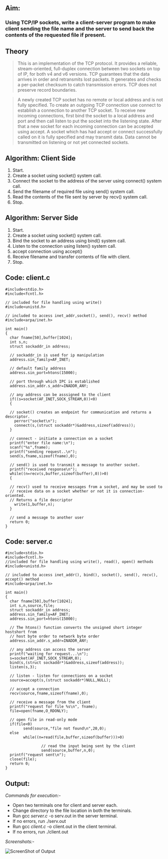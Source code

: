 ## Aim: 
### Using TCP/IP sockets, write a client-server program to make client sending the file name and the server to send back the contents of the requested file if present.

## Theory
> This  is  an  implementation of the TCP protocol. It provides a reliable, stream-oriented, full-duplex connection between two sockets on top of IP, for both v4 and v6 versions.  TCP  guarantees  that  the  data arrives in order and retransmits lost packets.  It generates and checks a per-packet checksum to catch transmission errors.  TCP does not preserve record boundaries.

> A newly created TCP socket has no remote or local address and is not fully specified.  To create an  outgoing  TCP  connection  use  connect to  establish  a  connection  to  another  TCP socket.  To receive new incoming connections, first bind the socket to a local address and port and then call listen to put the socket into the listening state.  After that a new socket for each  incoming  connection  can  be  accepted using accept.  A socket which has had accept or connect successfully called on it is fully specified and may transmit data.  Data cannot be transmitted on listening or not yet connected sockets.

## Algorithm: Client Side
1. Start.
2. Create a socket using socket() system call.
3. Connect the socket to the address of the server using connect() system call.
4. Send the filename of required file using send() system call.
5. Read the contents of the file sent by server by recv() system call.
6. Stop.

## Algorithm: Server Side
1. Start.
2. Create a socket using socket() system call.
3. Bind the socket to an address using bind() system call.
4. Listen to the connection using listen() system call.
5. accept connection using accept()
6. Receive filename and transfer contents of file with client.
7. Stop.

## Code: client.c
    #include<stdio.h>
    #include<fcntl.h> 

    // included for file handling using write()
    #include<unistd.h>

    // included to access inet_addr,socket(), send(), recv() method
    #include<arpa/inet.h> 
    
    int main()
    { 
      char fname[50],buffer[1024];
      int s,n;
      struct sockaddr_in address; 

      // sockaddr_in is used for ip manipulation
      address.sin_family=AF_INET; 

      // default family address
      address.sin_port=htons(15000); 

      // port through which IPC is established
      address.sin_addr.s_addr=INADDR_ANY; 

      // any address can be asssigned to the client
      if((s=socket(AF_INET,SOCK_STREAM,0))<0) 
      {  

      // socket() creates an endpoint for communication and returns a descriptor.
      	perror("socket\n");
      	connect(s,(struct sockaddr*)&address,sizeof(address)); 
      }
      
      // connect - initiate a connection on a socket
      printf("enter file name:\n");
      scanf("%s",fname);
      printf("sending request..\n");
      send(s,fname,sizeof(fname),0); 

      // send() is used to transmit a message to another socket.
      printf("received response\n");
      while((n=recv(s,buffer,sizeof(buffer),0))>0) 
      {
      
      // recv() used to receive messages from a socket, and may be used to 
      // receive data on a socket whether or not it is connection-oriented. 
      // Returns a file descriptor
        write(1,buffer,n); 
      }     
    
      // send a message to another user
      return 0;
    }

## Code: server.c
    #include<stdio.h>
    #include<fcntl.h> 
    //included for file handling using write(), read(), open() methods
    #include<unistd.h>
    
    // included to access inet_addr(), bind(), socket(), send(), recv(), accept() method
    #include<arpa/inet.h> 
    
    int main()
    {
      char fname[50],buffer[1024];
      int s,n,source,file;
      struct sockaddr_in address;
      address.sin_family=AF_INET;
      address.sin_port=htons(15000);
      
      // The htons() function converts the unsigned short integer hostshort from 
      // host byte order to network byte order 
      address.sin_addr.s_addr=INADDR_ANY;
      
      // any address can access the server
      printf("waiting for request...\n");
      s=socket(AF_INET,SOCK_STREAM,0);
      bind(s,(struct sockaddr*)&address,sizeof(address));
      listen(s,3);
      
      // listen - listen for connections on a socket
      source=accept(s,(struct sockaddr*)NULL,NULL);
      
      // accept a connection
      recv(source,fname,sizeof(fname),0); 
      
      // receive a message from the client
      printf("request for file %s\n", fname);
      file=open(fname,O_RDONLY);
      
      // open file in read-only mode
      if(file<0)
    		send(source,"file not found\n",20,0);
      else
    		while((n=read(file,buffer,sizeof(buffer)))>0) 
      
                    // read the input being sent by the client
                	send(source,buffer,n,0);
      printf("request sent\n");
      close(file);
      return 0;
    }


## Output:
*Commands for execution:-*

* Open two terminals one for client and  server each.
* Change directory to the file location in both the terminals.
* Run gcc *server.c* -o serv.out in the server terminal.
* If no errors, run ./serv.out
* Run gcc *client.c* -o client.out in the client terminal.
* If no errors, run ./client.out

*Screenshots:-*

![ScreenShot of Output](9.png)
